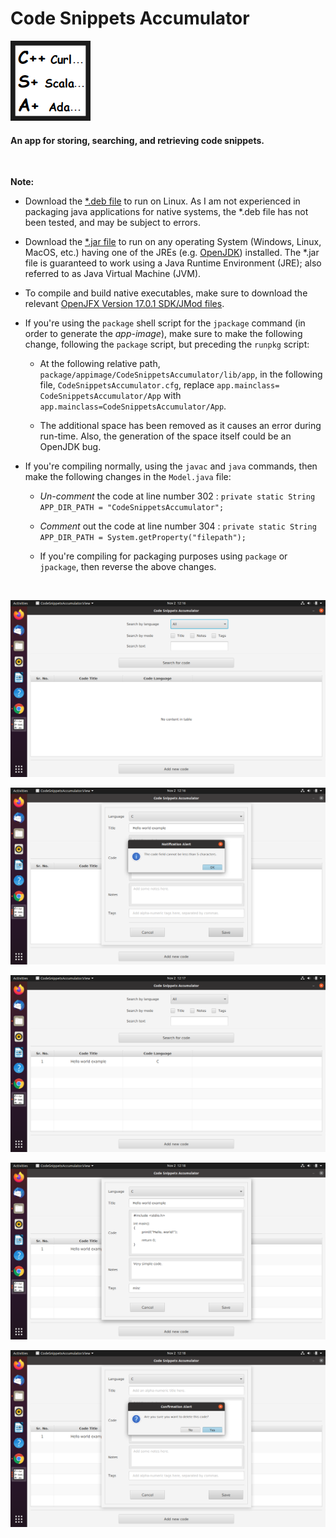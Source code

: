 # Code Snippets Accumulator

![Logo](https://github.com/melwyncarlo/Code_Snippets_Accumulator/blob/main/CodeSnippetsAccumulator/ui/res/img/icon.png)

#### An app for storing, searching, and retrieving code snippets.

<br>

**Note:**

* Download the [\*.deb file](https://github.com/melwyncarlo/Code_Snippets_Accumulator/blob/main/package/linux/deb/codesnippetsaccumulator_1.0-1_amd64.deb?raw=true) to run on Linux. As I am not experienced in packaging java applications for native systems, the \*.deb file has not been tested, and may be subject to errors.

* Download the [\*.jar file](https://github.com/melwyncarlo/Code_Snippets_Accumulator/blob/main/jar/CodeSnippetsAccumulator.jar?raw=true) to run on any operating System (Windows, Linux, MacOS, etc.) having one of the JREs (e.g. [OpenJDK](https://jdk.java.net/17/)) installed. The \*.jar file is guaranteed to work using a Java Runtime Environment (JRE); also referred to as Java Virtual Machine (JVM).

* To compile and build native executables, make sure to download the relevant [OpenJFX Version 17.0.1 SDK/JMod files](https://gluonhq.com/products/javafx/).

* If you're using the `package` shell script for the `jpackage` command (in order to generate the *app-image*), make sure to make the following change, following the `package` script, but preceding the `runpkg` script:

    * At the following relative path, `package/appimage/CodeSnippetsAccumulator/lib/app`, in the following file, `CodeSnippetsAccumulator.cfg`, replace `app.mainclass= CodeSnippetsAccumulator/App` with `app.mainclass=CodeSnippetsAccumulator/App`.

    * The additional space has been removed as it causes an error during run-time. Also, the generation of the space itself could be an OpenJDK bug.

* If you're compiling normally, using the `javac` and `java` commands, then make the following changes in the `Model.java` file:

   * *Un-comment* the code at line number 302 :
      `private static String APP_DIR_PATH = "CodeSnippetsAccumulator";` 

   * *Comment* out the code at line number 304 :
      `private static String APP_DIR_PATH = System.getProperty("filepath");` 
      
   * If you're compiling for packaging purposes using `package` or `jpackage`, then reverse the above changes.

<br>

![Screenshot 1](https://github.com/melwyncarlo/Code_Snippets_Accumulator/blob/main/package/0screenshots/1.png)

![Screenshot 2](https://github.com/melwyncarlo/Code_Snippets_Accumulator/blob/main/package/0screenshots/2.png)

![Screenshot 3](https://github.com/melwyncarlo/Code_Snippets_Accumulator/blob/main/package/0screenshots/3.png)

![Screenshot 4](https://github.com/melwyncarlo/Code_Snippets_Accumulator/blob/main/package/0screenshots/4.png)

![Screenshot 5](https://github.com/melwyncarlo/Code_Snippets_Accumulator/blob/main/package/0screenshots/5.png)


